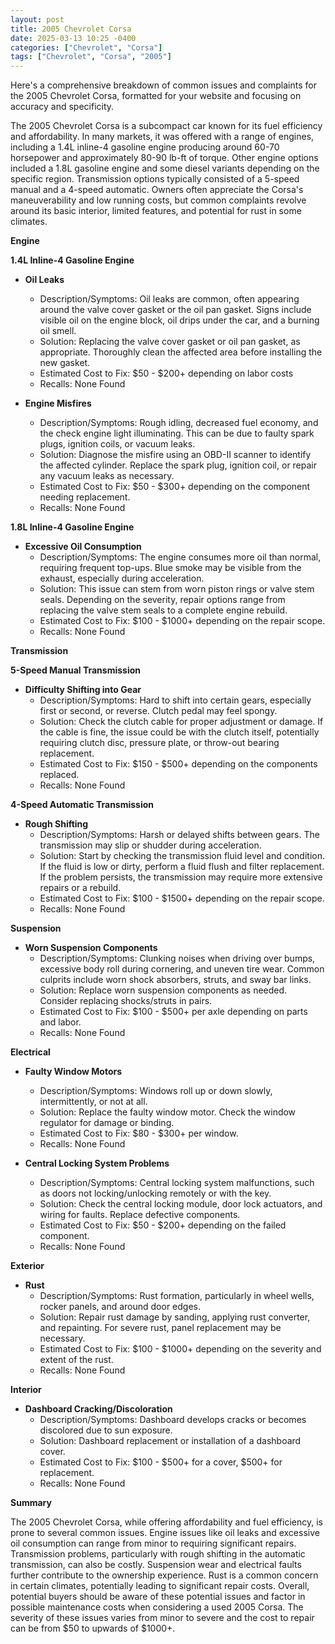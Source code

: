 ```yaml
---
layout: post
title: 2005 Chevrolet Corsa
date: 2025-03-13 10:25 -0400
categories: ["Chevrolet", "Corsa"]
tags: ["Chevrolet", "Corsa", "2005"]
---
```

Here's a comprehensive breakdown of common issues and complaints for the 2005 Chevrolet Corsa, formatted for your website and focusing on accuracy and specificity.

The 2005 Chevrolet Corsa is a subcompact car known for its fuel efficiency and affordability. In many markets, it was offered with a range of engines, including a 1.4L inline-4 gasoline engine producing around 60-70 horsepower and approximately 80-90 lb-ft of torque. Other engine options included a 1.8L gasoline engine and some diesel variants depending on the specific region. Transmission options typically consisted of a 5-speed manual and a 4-speed automatic. Owners often appreciate the Corsa's maneuverability and low running costs, but common complaints revolve around its basic interior, limited features, and potential for rust in some climates.

**Engine**

**1.4L Inline-4 Gasoline Engine**

*   **Oil Leaks**
    *   Description/Symptoms: Oil leaks are common, often appearing around the valve cover gasket or the oil pan gasket. Signs include visible oil on the engine block, oil drips under the car, and a burning oil smell.
    *   Solution: Replacing the valve cover gasket or oil pan gasket, as appropriate. Thoroughly clean the affected area before installing the new gasket.
    *   Estimated Cost to Fix: $50 - $200+ depending on labor costs
    *   Recalls: None Found

*   **Engine Misfires**
    *   Description/Symptoms: Rough idling, decreased fuel economy, and the check engine light illuminating. This can be due to faulty spark plugs, ignition coils, or vacuum leaks.
    *   Solution: Diagnose the misfire using an OBD-II scanner to identify the affected cylinder. Replace the spark plug, ignition coil, or repair any vacuum leaks as necessary.
    *   Estimated Cost to Fix: $50 - $300+ depending on the component needing replacement.
    *   Recalls: None Found

**1.8L Inline-4 Gasoline Engine**

*   **Excessive Oil Consumption**
    *   Description/Symptoms: The engine consumes more oil than normal, requiring frequent top-ups. Blue smoke may be visible from the exhaust, especially during acceleration.
    *   Solution: This issue can stem from worn piston rings or valve stem seals. Depending on the severity, repair options range from replacing the valve stem seals to a complete engine rebuild.
    *   Estimated Cost to Fix: $100 - $1000+ depending on the repair scope.
    *   Recalls: None Found

**Transmission**

**5-Speed Manual Transmission**

*   **Difficulty Shifting into Gear**
    *   Description/Symptoms: Hard to shift into certain gears, especially first or second, or reverse. Clutch pedal may feel spongy.
    *   Solution: Check the clutch cable for proper adjustment or damage. If the cable is fine, the issue could be with the clutch itself, potentially requiring clutch disc, pressure plate, or throw-out bearing replacement.
    *   Estimated Cost to Fix: $150 - $500+ depending on the components replaced.
    *   Recalls: None Found

**4-Speed Automatic Transmission**

*   **Rough Shifting**
    *   Description/Symptoms: Harsh or delayed shifts between gears. The transmission may slip or shudder during acceleration.
    *   Solution: Start by checking the transmission fluid level and condition. If the fluid is low or dirty, perform a fluid flush and filter replacement. If the problem persists, the transmission may require more extensive repairs or a rebuild.
    *   Estimated Cost to Fix: $100 - $1500+ depending on the repair scope.
    *   Recalls: None Found

**Suspension**

*   **Worn Suspension Components**
    *   Description/Symptoms: Clunking noises when driving over bumps, excessive body roll during cornering, and uneven tire wear. Common culprits include worn shock absorbers, struts, and sway bar links.
    *   Solution: Replace worn suspension components as needed. Consider replacing shocks/struts in pairs.
    *   Estimated Cost to Fix: $100 - $500+ per axle depending on parts and labor.
    *   Recalls: None Found

**Electrical**

*   **Faulty Window Motors**
    *   Description/Symptoms: Windows roll up or down slowly, intermittently, or not at all.
    *   Solution: Replace the faulty window motor. Check the window regulator for damage or binding.
    *   Estimated Cost to Fix: $80 - $300+ per window.
    *   Recalls: None Found

*   **Central Locking System Problems**
    *   Description/Symptoms: Central locking system malfunctions, such as doors not locking/unlocking remotely or with the key.
    *   Solution: Check the central locking module, door lock actuators, and wiring for faults. Replace defective components.
    *   Estimated Cost to Fix: $50 - $200+ depending on the failed component.
    *   Recalls: None Found

**Exterior**

*   **Rust**
    *   Description/Symptoms: Rust formation, particularly in wheel wells, rocker panels, and around door edges.
    *   Solution: Repair rust damage by sanding, applying rust converter, and repainting. For severe rust, panel replacement may be necessary.
    *   Estimated Cost to Fix: $100 - $1000+ depending on the severity and extent of the rust.
    *   Recalls: None Found

**Interior**

*   **Dashboard Cracking/Discoloration**
    *   Description/Symptoms: Dashboard develops cracks or becomes discolored due to sun exposure.
    *   Solution: Dashboard replacement or installation of a dashboard cover.
    *   Estimated Cost to Fix: $100 - $500+ for a cover, $500+ for replacement.
    *   Recalls: None Found

**Summary**

The 2005 Chevrolet Corsa, while offering affordability and fuel efficiency, is prone to several common issues. Engine issues like oil leaks and excessive oil consumption can range from minor to requiring significant repairs. Transmission problems, particularly with rough shifting in the automatic transmission, can also be costly. Suspension wear and electrical faults further contribute to the ownership experience. Rust is a common concern in certain climates, potentially leading to significant repair costs. Overall, potential buyers should be aware of these potential issues and factor in possible maintenance costs when considering a used 2005 Corsa. The severity of these issues varies from minor to severe and the cost to repair can be from $50 to upwards of $1000+.


